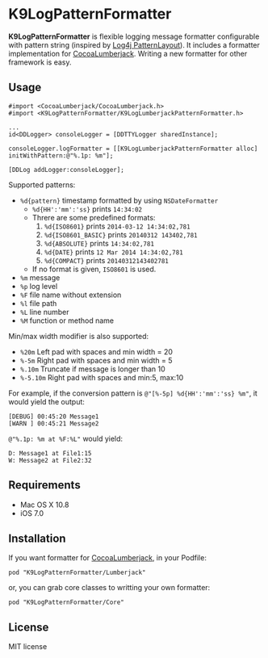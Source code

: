 # K9LogPatternFormatter

**K9LogPatternFormatter** is flexible logging message formatter configurable with pattern string (inspired by [Log4j PatternLayout](http://logging.apache.org/log4j/2.x/manual/layouts.html#PatternLayout)). It includes a formatter implementation for [CocoaLumberjack](https://github.com/CocoaLumberjack/CocoaLumberjack). Writing a new formatter for other framework is easy.

## Usage

```objc
#import <CocoaLumberjack/CocoaLumberjack.h>
#import <K9LogPatternFormatter/K9LogLumberjackPatternFormatter.h>

...
id<DDLogger> consoleLogger = [DDTTYLogger sharedInstance];

consoleLogger.logFormatter = [[K9LogLumberjackPatternFormatter alloc] initWithPattern:@"%.1p: %m"];

[DDLog addLogger:consoleLogger];
```

Supported patterns:

* `%d{pattern}` timestamp formatted by using `NSDateFormatter`
    * `%d{HH':'mm':'ss}` prints `14:34:02`
    * Threre are some predefined formats:
        1. `%d{ISO8601}` prints `2014-03-12 14:34:02,781`
        2. `%d{ISO8601_BASIC}` prints `20140312 143402,781`
        3. `%d{ABSOLUTE}` prints `14:34:02,781`
        4. `%d{DATE}` prints `12 Mar 2014 14:34:02,781`
        5. `%d{COMPACT}` prints `20140312143402781`
    * If no format is given, `ISO8601` is used.
* `%m` message
* `%p` log level
* `%F` file name without extension
* `%l` file path
* `%L` line number
* `%M` function or method name

Min/max width modifier is also supported:

* `%20m` Left pad with spaces and min width = 20
* `%-5m` Right pad with spaces and min width = 5
* `%.10m` Truncate if message is longer than 10
* `%-5.10m` Right pad with spaces and min:5, max:10

For example, if the conversion pattern is `@"[%-5p] %d{HH':'mm':'ss} %m"`,  it would yield the output:

```
[DEBUG] 00:45:20 Message1
[WARN ] 00:45:21 Message2
```

`@"%.1p: %m at %F:%L"` would yield:

```
D: Message1 at File1:15
W: Message2 at File2:32
```

## Requirements

- Mac OS X 10.8
- iOS 7.0

## Installation

If you want formatter for [CocoaLumberjack](https://github.com/CocoaLumberjack/CocoaLumberjack), in your Podfile:

    pod "K9LogPatternFormatter/Lumberjack"

or, you can grab core classes to writting your own formatter:

    pod "K9LogPatternFormatter/Core"

## License

MIT license

